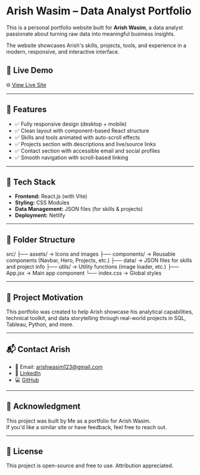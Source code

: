 # Arish Wasim – Data Analyst Portfolio

This is a personal portfolio website built for **Arish Wasim**, a data analyst passionate about turning raw data into meaningful business insights.

The website showcases Arish's skills, projects, tools, and experience in a modern, responsive, and interactive interface.

## 🚀 Live Demo

🌐 [View Live Site](https://arishwasim-portfolio.netlify.app/)  

---

## 📌 Features

- ✅ Fully responsive design (desktop + mobile)
- ✅ Clean layout with component-based React structure
- ✅ Skills and tools animated with auto-scroll effects
- ✅ Projects section with descriptions and live/source links
- ✅ Contact section with accessible email and social profiles
- ✅ Smooth navigation with scroll-based linking

---

## 🧱 Tech Stack

- **Frontend:** React.js (with Vite)
- **Styling:** CSS Modules
- **Data Management:** JSON files (for skills & projects)
- **Deployment:** Netlify

---

## 📁 Folder Structure

src/
├── assets/ → Icons and images
├── components/ → Reusable components (Navbar, Hero, Projects, etc.)
├── data/ → JSON files for skills and project info
├── utils/ → Utility functions (image loader, etc.)
├── App.jsx → Main app component
└── index.css → Global styles

---

## 🧠 Project Motivation

This portfolio was created to help Arish showcase his analytical capabilities, technical toolkit, and data storytelling through real-world projects in SQL, Tableau, Python, and more.

---

## 📬 Contact Arish

- 📧 Email: arishwasim123@gmail.com  
- 💼 [LinkedIn](https://www.linkedin.com/in/arish-wasim-a09b5123a/)  
- 💻 [GitHub](https://github.com/wasimarish)

---

## 📣 Acknowledgment

This project was built by Me as a portfolio for Arish Wasim.  
If you'd like a similar site or have feedback, feel free to reach out.

---

## 📄 License

This project is open-source and free to use. Attribution appreciated.